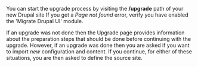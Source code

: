 You can start the upgrade process by visiting the **/upgrade** path of your new Drupal site If you get a _Page not found_ error, verify you have enabled the 'Migrate Drupal UI' module.

If an upgrade was not done then the Upgrade page provides information about the preparation steps that should be done before continuing with the upgrade. However, if an upgrade was done then you are asked if you want to import _new_ configuration and content. If you continue, for either of these situations, you are then asked to define the source site.